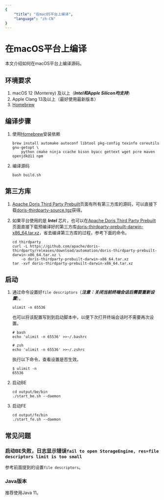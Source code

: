 ```yaml
---
{
    "title": "在macOS平台上编译",
    "language": "zh-CN"
}
---
```


<!--
Licensed to the Apache Software Foundation (ASF) under one
or more contributor license agreements.  See the NOTICE file
distributed with this work for additional information
regarding copyright ownership.  The ASF licenses this file
to you under the Apache License, Version 2.0 (the
"License"); you may not use this file except in compliance
with the License.  You may obtain a copy of the License at

  http://www.apache.org/licenses/LICENSE-2.0

Unless required by applicable law or agreed to in writing,
software distributed under the License is distributed on an
"AS IS" BASIS, WITHOUT WARRANTIES OR CONDITIONS OF ANY
KIND, either express or implied.  See the License for the
specific language governing permissions and limitations
under the License.
-->

# 在macOS平台上编译

本文介绍如何在macOS平台上编译源码。

## 环境要求

1. macOS 12 (Monterey) 及以上（_**Intel和Apple Silicon均支持**_）
2. Apple Clang 13及以上（最好使用最新版本）
3. [Homebrew](https://brew.sh/)

## 编译步骤

1. 使用[Homebrew](https://brew.sh/)安装依赖
    ```shell
    brew install automake autoconf libtool pkg-config texinfo coreutils gnu-getopt \
        python cmake ninja ccache bison byacc gettext wget pcre maven openjdk@11 npm
    ```

2. 编译源码
    ```shell
    bash build.sh
    ```

## 第三方库

1. [Apache Doris Third Party Prebuilt](https://github.com/apache/doris-thirdparty/releases/tag/automation)页面有所有第三方库的源码，可以直接下载[doris-thirdparty-source.tgz](https://github.com/apache/doris-thirdparty/releases/download/automation/doris-thirdparty-source.tgz)获得。

2. 如果平台使用的是 _**Intel**_ 芯片，也可以在[Apache Doris Third Party Prebuilt](https://github.com/apache/doris-thirdparty/releases/tag/automation)页面直接下载预编译好的第三方库[doris-thirdparty-prebuilt-darwin-x86_64.tar.xz](https://github.com/apache/doris-thirdparty/releases/download/automation/doris-thirdparty-prebuilt-darwin-x86_64.tar.xz)，省去编译第三方库的过程，参考下面的命令。
    ```shell
    cd thirdparty
    curl -L https://github.com/apache/doris-thirdparty/releases/download/automation/doris-thirdparty-prebuilt-darwin-x86_64.tar.xz \
        -o doris-thirdparty-prebuilt-darwin-x86_64.tar.xz
    tar -xvf doris-thirdparty-prebuilt-darwin-x86_64.tar.xz
    ```

## 启动

1. 通过命令设置好`file descriptors`（_**注意：关闭当前终端会话后需要重新设置**_）。
    ```shell
    ulimit -n 65536
    ```
    也可以将该配置写到到启动脚本中，以便下次打开终端会话时不需要再次设置。
    ```shell
    # bash
    echo 'ulimit -n 65536' >>~/.bashrc
    
    # zsh
    echo 'ulimit -n 65536' >>~/.zshrc
    ```
    执行以下命令，查看设置是否生效。
    ```shell
    $ ulimit -n
    65536
    ```

2. 启动BE
    ```shell
    cd output/be/bin
    ./start_be.sh --daemon
    ```

3. 启动FE
    ```shell
    cd output/fe/bin
    ./start_fe.sh --daemon
    ```

## 常见问题

### 启动BE失败，日志显示错误`fail to open StorageEngine, res=file descriptors limit is too small`
参考前面提到的设置`file descriptors`。

### Java版本
推荐使用Java 11。

